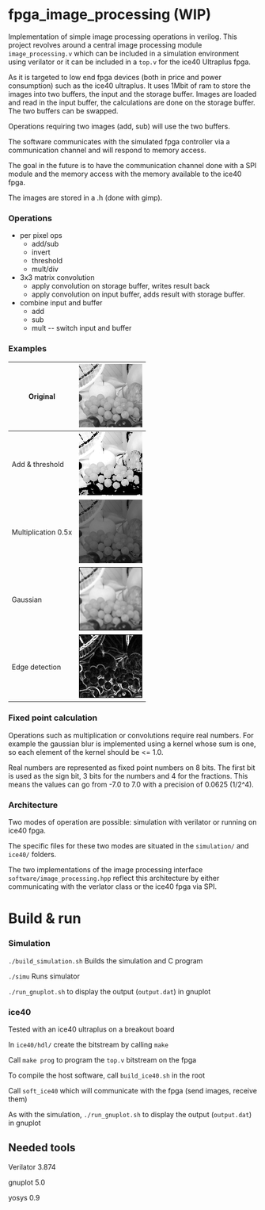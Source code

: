 # fpga_image_processing (WIP)

Implementation of simple image processing operations in verilog. This project revolves around a central image processing module `image_processing.v` which can be included in a simulation environment using verilator or it can be included in a `top.v` for the ice40 Ultraplus fpga.

As it is targeted to low end fpga devices (both in price and power consumption) such as the ice40 ultraplus. It uses 1Mbit of ram to store the images into
two buffers, the input and the storage buffer.
Images are loaded and read in the input buffer, the calculations are done on the storage buffer. The two buffers can be swapped.

Operations requiring two images (add, sub) will use the two buffers.

The software communicates with the simulated fpga controller via a communication channel and will respond to memory access.

The goal in the future is to have the communication channel done with a SPI module and the memory access with the memory available to the ice40 fpga.

The images are stored in a .h (done with gimp).

### Operations
- per pixel ops
   - add/sub
   - invert
   - threshold
   - mult/div
- 3x3 matrix convolution
   - apply convolution on storage buffer, writes result back
   - apply convolution on input buffer, adds result with storage buffer.
- combine input and buffer
   - add
   - sub
   - mult
-- switch input and buffer

### Examples

| Original  | ![original](examples/image_fruits_128.png) |
| -------  | ------- |
| Add & threshold  | ![threshold](examples/cadd_threshold.png)  |
| Multiplication 0.5x | ![mult](examples/cmult.png)  |
| Gaussian  | ![gaussian](examples/cgaussian.png)  |
| Edge detection  | ![edge_detect](examples/cedge_detection.png)   |

### Fixed point calculation

Operations such as multiplication or convolutions require real numbers. For example the gaussian blur
is implemented using a kernel whose sum is one, so each element of the kernel should be <= 1.0.

Real numbers are represented as fixed point numbers on 8 bits.
The first bit is used as the sign bit, 3 bits for the numbers and 4 for the fractions.
This means the values can go from -7.0 to 7.0 with a precision of 0.0625 (1/2^4).

### Architecture

Two modes of operation are possible: simulation with verilator or running on ice40 fpga.

The specific files for these two modes are situated in the `simulation/` and `ice40/` folders.

The two implementations of the image processing interface `software/image_processing.hpp` reflect this architecture by either communicating
with the verlator class or the ice40 fpga via SPI.

# Build & run

### Simulation

`./build_simulation.sh` Builds the simulation and C program

`./simu` Runs simulator

`./run_gnuplot.sh` to display the output (`output.dat`) in gnuplot

### ice40

Tested with an ice40 ultraplus on a breakout board

In `ice40/hdl/` create the bitstream by calling `make`

Call `make prog` to program the `top.v` bitstream on the fpga

To compile the host software, call `build_ice40.sh` in the root

Call `soft_ice40` which will communicate with the fpga (send images, receive them)

As with the simulation, `./run_gnuplot.sh` to display the output (`output.dat`) in gnuplot

## Needed tools

Verilator 3.874

gnuplot 5.0

yosys 0.9
